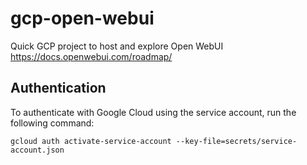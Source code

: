 # gcp-open-webui
Quick GCP project to host and explore Open WebUI
https://docs.openwebui.com/roadmap/

## Authentication

To authenticate with Google Cloud using the service account, run the following command:

```
gcloud auth activate-service-account --key-file=secrets/service-account.json
```
